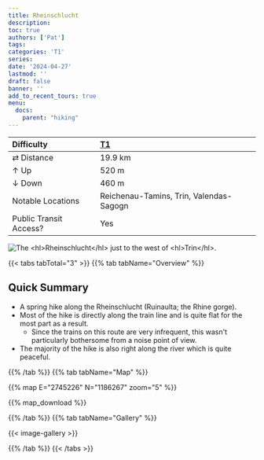 ```yaml
---
title: Rheinschlucht
description: 
toc: true
authors: ['Pat']
tags:
categories: 'T1'
series:
date: '2024-04-27'
lastmod: ''
draft: false
banner: ''
add_to_recent_tours: true
menu:
  docs:
    parent: "hiking"
---
```

<link href="../../../style.css" rel="stylesheet"></link>

| Difficulty | [T1](../overview/#wanderskala) |
| :--- | :--- |
| &#8644; Distance | 19.9 km |
| &#8593; Up | 520 m |
| &#8595; Down | 460 m |
| Notable Locations | Reichenau-Tamins, Trin, Valendas-Sagogn |
| Public Transit Access? | Yes |

![](rheinschlucht-20.jpg "The <hl>Rheinschlucht</hl> just to the west of <hl>Trin</hl>.")

{{< tabs tabTotal="3" >}}
{{% tab tabName="Overview" %}}

## Quick Summary

- A spring hike along the <hl>Rheinschlucht</hl> (<hl>Ruinaulta</hl>; the Rhine
  gorge).
- Most of the hike is directly along the train line and is quite flat for the
  most part as a result.
  - Since the trains on this route are very infrequent, this wasn't particularly
    bothersome from a noise point of view.
- The majority of the hike is also right along the river which is quite
  peaceful.

{{% /tab %}}
{{% tab tabName="Map" %}}

{{% map E="2745226" N="1186267" zoom="5" %}}

{{% map_download %}}

{{% /tab %}}
{{% tab tabName="Gallery" %}}

{{< image-gallery >}}

{{% /tab %}}
{{< /tabs >}}